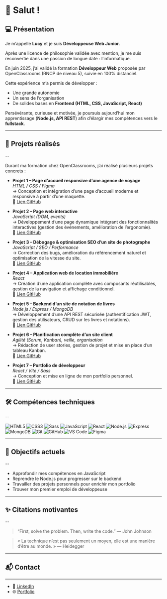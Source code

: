 # 👋 Salut !


## 💻 Présentation

Je m’appelle **Lucy** et je suis **Développeuse Web Junior**.  

Après une licence de philosophie validée avec mention, je me suis reconvertie dans une passion de longue date : l’informatique.  

En juin 2025, j’ai validé la formation **Développeur Web** proposée par OpenClassrooms (RNCP de niveau 5), suivie en 100% distanciel.  

Cette expérience m’a permis de développer :  
- Une grande autonomie  
- Un sens de l’organisation  
- De solides bases en **Frontend (HTML, CSS, JavaScript, React)**  

Persévérante, curieuse et motivée, je poursuis aujourd’hui mon apprentissage (**Node.js, API REST**) afin d’élargir mes compétences vers le **fullstack**.  

---

## 🚀 Projets réalisés
--

Durant ma formation chez OpenClassrooms, j’ai réalisé plusieurs projets concrets :

- **Projet 1 – Page d’accueil responsive d’une agence de voyage**  
  *HTML / CSS / Figma*  
  → Conception et intégration d’une page d’accueil moderne et responsive à partir d’une maquette.  
  🔗 [Lien GitHub](https://github.com/elhef010308/PROJET_2_Booki)

- **Projet 2 – Page web interactive**  
  *JavaScript (DOM, events)*  
  → Développement d’une page dynamique intégrant des fonctionnalités interactives (gestion des événements, amélioration de l’ergonomie).  
  🔗 [Lien GitHub](https://github.com/elhef010308/PROJET_3_Sophie_Bluel)

- **Projet 3 – Débogage & optimisation SEO d’un site de photographe**  
  *JavaScript / SEO / Performance*  
  → Correction des bugs, amélioration du référencement naturel et optimisation de la vitesse du site.  
  🔗 [Lien GitHub](https://github.com/elhef010308/PROJET_4_Nina_Carducci)

- **Projet 4 – Application web de location immobilière**  
  *React*  
  → Création d’une application complète avec composants réutilisables, gestion de la navigation et affichage conditionnel.  
  🔗 [Lien GitHub](https://github.com/elhef010308/PROJET_5_Kasa)

- **Projet 5 – Backend d’un site de notation de livres**  
  *Node.js / Express / MongoDB*  
  → Développement d’une API REST sécurisée (authentification JWT, gestion des utilisateurs, CRUD sur les livres et notations).  
  🔗 [Lien GitHub](https://github.com/elhef010308/PROJET_6_Mon_Vieux_Grimoire)

- **Projet 6 – Planification complète d’un site client**  
  *Agilité (Scrum, Kanban), veille, organisation*  
  → Rédaction de user stories, gestion de projet et mise en place d’un tableau Kanban.  
  🔗 [Lien GitHub](https://github.com/elhef010308/PROJET_7_Menu_Maker)

- **Projet 7 – Portfolio de développeur**  
  *React / Vite / Sass*  
  → Conception et mise en ligne de mon portfolio personnel.  
  🔗 [Lien GitHub](https://github.com/elhef010308/PORTFOLIO)

---

## 🛠️ Compétences techniques
--

![HTML5](https://img.shields.io/badge/HTML5-E34F26?style=for-the-badge&logo=html5&logoColor=white)
![CSS3](https://img.shields.io/badge/CSS3-1572B6?style=for-the-badge&logo=css3&logoColor=white)
![Sass](https://img.shields.io/badge/Sass-CC6699?style=for-the-badge&logo=sass&logoColor=white)
![JavaScript](https://img.shields.io/badge/JavaScript-F7DF1E?style=for-the-badge&logo=javascript&logoColor=black)
![React](https://img.shields.io/badge/React-20232A?style=for-the-badge&logo=react&logoColor=61DAFB)
![Node.js](https://img.shields.io/badge/Node.js-339933?style=for-the-badge&logo=node.js&logoColor=white)
![Express](https://img.shields.io/badge/Express-000000?style=for-the-badge&logo=express&logoColor=white)
![MongoDB](https://img.shields.io/badge/MongoDB-47A248?style=for-the-badge&logo=mongodb&logoColor=white)
![Git](https://img.shields.io/badge/Git-F05032?style=for-the-badge&logo=git&logoColor=white)
![GitHub](https://img.shields.io/badge/GitHub-181717?style=for-the-badge&logo=github&logoColor=white)
![VS Code](https://img.shields.io/badge/VSCode-0078D4?style=for-the-badge&logo=visualstudiocode&logoColor=white)
![Figma](https://img.shields.io/badge/Figma-F24E1E?style=for-the-badge&logo=figma&logoColor=white)

---

## 🎯 Objectifs actuels
--

- Approfondir mes compétences en JavaScript  
- Reprendre le Node.js pour progresser sur le backend  
- Travailler des projets personnels pour enrichir mon portfolio  
- Trouver mon premier emploi de développeuse  

---

## ✨ Citations motivantes
--

> “First, solve the problem. Then, write the code.” — John Johnson  

> « La technique n’est pas seulement un moyen, elle est une manière d’être au monde. » — Heidegger  

---

## 📬 Contact
---

- 🎒 [LinkedIn]([URL_DE_TON_LINKEDIN](https://www.linkedin.com/in/lucy-fougerard-6a126632a/))  
- 🌐 [Portfolio]([URL_DE_TON_PORTFOLIO](https://elhef010308.github.io/PORTFOLIO/))  
